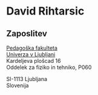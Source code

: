 # David Rihtarsic

## Zaposlitev
[Pedagoška fakulteta](www.pef.uni-lj.si)  
[Univerza v Ljubljani](www.uni-lj.si)  
Kardeljeva plošcad 16  
Oddelek za fiziko in tehniko, P060  


SI-1113 Ljubljana  
Slovenija  


